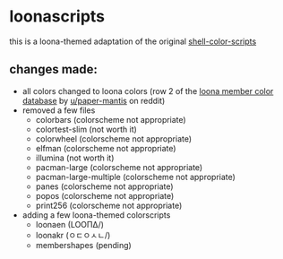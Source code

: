 # loonascripts
this is a loona-themed adaptation of the original [shell-color-scripts](https://github.com/charitarthchugh/shell-color-scripts)

## changes made:
- all colors changed to loona colors (row 2 of the [loona member color database](https://docs.google.com/spreadsheets/d/101dgHkOonpbhIw5LFUObFS-SRo2d85WkCex4NtjW6Lg/edit?usp=sharing) by [u/paper-mantis](https://www.reddit.com/user/paper-mantis/) on reddit)
- removed a few files
    - colorbars (colorscheme not appropriate)
    - colortest-slim (not worth it)
    - colorwheel (colorscheme not appropriate)
    - elfman (colorscheme not appropriate)
    - illumina (not worth it)
    - pacman-large (colorscheme not appropriate)
    - pacman-large-multiple (colorscheme not appropriate)
    - panes (colorscheme not appropriate)
    - popos (colorscheme not appropriate)
    - print256 (colorscheme not appropriate)
- adding a few loona-themed colorscripts
    - loonaen (LOOΠΔ/)
    - loonakr (ㅇㄷㅇㅅㄴ/)
    - membershapes (pending)
